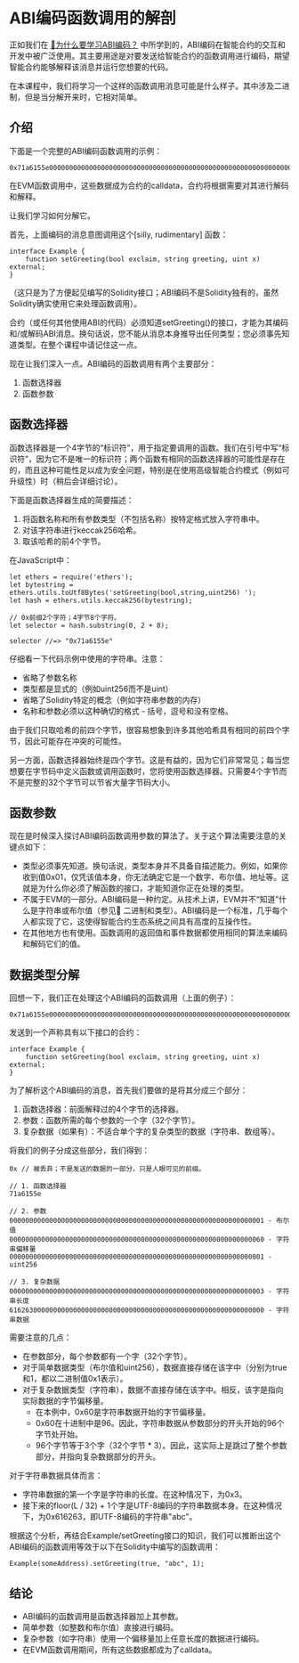 # ABI编码函数调用的解剖
正如我们在 [🔩为什么要学习ABI编码？]() 中所学到的，ABI编码在智能合约的交互和开发中被广泛使用。其主要用途是对要发送给智能合约的函数调用进行编码，期望智能合约能够解释该消息并运行您想要的代码。

在本课程中，我们将学习一个这样的函数调用消息可能是什么样子。其中涉及二进制，但是当分解开来时，它相对简单。

## 介绍
下面是一个完整的ABI编码函数调用的示例：

    0x71a6155e00000000000000000000000000000000000000000000000000000000000000010000000000000000000000000000000000000000000000000000000000000060000000000000000000000000000000000000000000000000000000000000000100000000000000000000000000000000000000000000000000000000000000036162630000000000000000000000000000000000000000000000000000000000

在EVM函数调用中，这些数据成为合约的calldata，合约将根据需要对其进行解码和解释。

让我们学习如何分解它。

首先，上面编码的消息意图调用这个[silly, rudimentary] 函数：

    interface Example {
        function setGreeting(bool exclaim, string greeting, uint x) external;
    }

（这只是为了方便起见编写的Solidity接口；ABI编码不是Solidity独有的，虽然Solidity确实使用它来处理函数调用）。

合约（或任何其他使用ABI的代码）必须知道setGreeting()的接口，才能为其编码和/或解码ABI消息。换句话说，您不能从消息本身推导出任何类型；您必须事先知道类型。在整个课程中请记住这一点。

现在让我们深入一点。ABI编码的函数调用有两个主要部分：
1. 函数选择器
2. 函数参数

## 函数选择器
函数选择器是一个4字节的“标识符”，用于指定要调用的函数。我们在引号中写“标识符”，因为它不是唯一的标识符；两个函数有相同的函数选择器的可能性是存在的，而且这种可能性足以成为安全问题，特别是在使用高级智能合约模式（例如可升级性）时（稍后会详细讨论）。

下面是函数选择器生成的简要描述：
1. 将函数名称和所有参数类型（不包括名称）按特定格式放入字符串中。
2. 对该字符串进行keccak256哈希。
3. 取该哈希的前4个字节。

在JavaScript中：

    let ethers = require('ethers');
    let bytestring = ethers.utils.toUtf8Bytes('setGreeting(bool,string,uint256) ');
    let hash = ethers.utils.keccak256(bytestring);

    // 0x前缀2个字符；4字节8个字符。
    let selector = hash.substring(0, 2 + 8);

    selector //=> "0x71a6155e"

仔细看一下代码示例中使用的字符串。注意：
- 省略了参数名称
- 类型都是显式的（例如uint256而不是uint）
- 省略了Solidity特定的概念（例如字符串参数的内存）
- 名称和参数必须以这种确切的格式 - 括号，逗号和没有空格。

由于我们只取哈希的前四个字节，很容易想象到许多其他哈希具有相同的前四个字节，因此可能存在冲突的可能性。

另一方面，函数选择器始终是四个字节。这是有益的，因为它们非常常见；每当您想要在字节码中定义函数或调用函数时，您将使用函数选择器。只需要4个字节而不是完整的32个字节可以节省大量字节码大小。

## 函数参数
现在是时候深入探讨ABI编码函数调用参数的算法了。关于这个算法需要注意的关键点如下：

- 类型必须事先知道。换句话说，类型本身并不具备自描述能力。例如，如果你收到值0x01，仅凭该值本身，你无法确定它是一个数字、布尔值、地址等。这就是为什么你必须了解函数的接口，才能知道你正在处理的类型。
- 不属于EVM的一部分。ABI编码是一种约定。从技术上讲，EVM并不“知道”什么是字符串或布尔值（参见🧱 二进制和类型）。ABI编码是一个标准，几乎每个人都实现了它，这使得智能合约生态系统之间具有高度的互操作性。
- 在其他地方也有使用。函数调用的返回值和事件数据都使用相同的算法来编码和解码它们的值。

## 数据类型分解
回想一下，我们正在处理这个ABI编码的函数调用（上面的例子）：

    0x71a6155e00000000000000000000000000000000000000000000000000000000000000010000000000000000000000000000000000000000000000000000000000000060000000000000000000000000000000000000000000000000000000000000000100000000000000000000000000000000000000000000000000000000000000036162630000000000000000000000000000000000000000000000000000000000

发送到一个声称具有以下接口的合约：

    interface Example {
        function setGreeting(bool exclaim, string greeting, uint x) external;
    }

为了解析这个ABI编码的消息，首先我们要做的是将其分成三个部分：
1. 函数选择器：前面解释过的4个字节的选择器。
2. 参数：函数所需的每个参数的一个字（32个字节）。
3. 复杂数据（如果有）：不适合单个字的复杂类型的数据（字符串、数组等）。

将我们的例子分成这些部分，我们得到：

    0x // 被丢弃；不是发送的数据的一部分，只是人眼可见的前缀。

    // 1. 函数选择器
    71a6155e

    // 2. 参数
    0000000000000000000000000000000000000000000000000000000000000001 - 布尔值
    0000000000000000000000000000000000000000000000000000000000000060 - 字符串偏移量
    0000000000000000000000000000000000000000000000000000000000000001 - uint256

    // 3. 复杂数据
    0000000000000000000000000000000000000000000000000000000000000003 - 字符串长度
    6162630000000000000000000000000000000000000000000000000000000000 - 字符串数据

需要注意的几点：
- 在参数部分，每个参数都有一个字（32个字节）。
- 对于简单数据类型（布尔值和uint256），数据直接存储在该字中（分别为true和1，都以二进制值0x1表示）。
- 对于复杂数据类型（字符串），数据不直接存储在该字中。相反，该字是指向实际数据的字节偏移量。
    - 在本例中，0x60是字符串数据开始的字节偏移量。
    - 0x60在十进制中是96。因此，字符串数据从参数部分的开头开始的96个字节处开始。
    - 96个字节等于3个字（32个字节 * 3）。因此，这实际上是跳过了整个参数部分，并指向复杂数据部分的开头。

对于字符串数据具体而言：
- 字符串数据的第一个字是字符串的长度。在这种情况下，为0x3。
- 接下来的floor(L / 32) + 1个字是UTF-8编码的字符串数据本身。在这种情况下，为0x616263，即UTF-8编码的字符串"abc"。

根据这个分析，再结合Example/setGreeting接口的知识，我们可以推断出这个ABI编码的函数调用等效于以下在Solidity中编写的函数调用：

    Example(someAddress).setGreeting(true, "abc", 1);

## 结论
- ABI编码的函数调用是函数选择器加上其参数。
- 简单参数（如整数和布尔值）直接进行编码。
- 复杂参数（如字符串）使用一个偏移量加上任意长度的数据进行编码。
- 在EVM函数调用期间，所有这些数据都成为了calldata。
